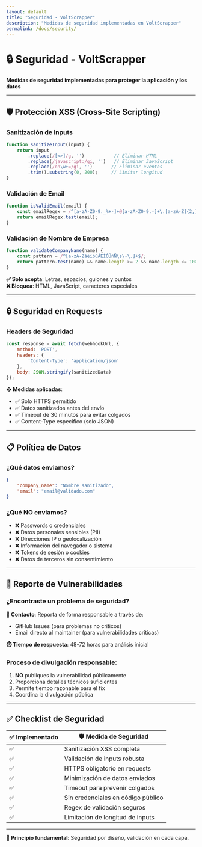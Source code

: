 ```yaml
---
layout: default
title: "Seguridad - VoltScrapper"
description: "Medidas de seguridad implementadas en VoltScrapper"
permalink: /docs/security/
---
```


# 🔒 Seguridad - VoltScrapper

**Medidas de seguridad implementadas para proteger la aplicación y los datos**

---

## 🛡️ **Protección XSS (Cross-Site Scripting)**

### Sanitización de Inputs
```javascript
function sanitizeInput(input) {
    return input
        .replace(/[<>]/g, '')           // Eliminar HTML
        .replace(/javascript:/gi, '')   // Eliminar JavaScript
        .replace(/on\w+=/gi, '')       // Eliminar eventos
        .trim().substring(0, 200);     // Limitar longitud
}
```

### Validación de Email
```javascript
function isValidEmail(email) {
    const emailRegex = /^[a-zA-Z0-9._%+-]+@[a-zA-Z0-9.-]+\.[a-zA-Z]{2,}$/;
    return emailRegex.test(email);
}
```

### Validación de Nombre de Empresa
```javascript
function validateCompanyName(name) {
    const pattern = /^[a-zA-ZáéíóúÁÉÍÓÚñÑ\s\-\.]+$/;
    return pattern.test(name) && name.length >= 2 && name.length <= 100;
}
```

**✅ Solo acepta**: Letras, espacios, guiones y puntos  
**❌ Bloquea**: HTML, JavaScript, caracteres especiales

---

## 🔒 **Seguridad en Requests**

### Headers de Seguridad
```javascript
const response = await fetch(webhookUrl, {
    method: 'POST',
    headers: {
        'Content-Type': 'application/json'
    },
    body: JSON.stringify(sanitizedData)
});
```

**�️ Medidas aplicadas**:
- ✅ Solo HTTPS permitido
- ✅ Datos sanitizados antes del envío
- ✅ Timeout de 30 minutos para evitar colgados
- ✅ Content-Type específico (solo JSON)

---

## 📋 **Política de Datos**

### ¿Qué datos enviamos?
```json
{
    "company_name": "Nombre sanitizado",
    "email": "email@validado.com"
}
```

### ¿Qué NO enviamos?
- ❌ Passwords o credenciales
- ❌ Datos personales sensibles (PII)
- ❌ Direcciones IP o geolocalización
- ❌ Información del navegador o sistema
- ❌ Tokens de sesión o cookies
- ❌ Datos de terceros sin consentimiento

---

## 🚨 **Reporte de Vulnerabilidades**

### ¿Encontraste un problema de seguridad?

**📧 Contacto**: Reporta de forma responsable a través de:
- GitHub Issues (para problemas no críticos)
- Email directo al maintainer (para vulnerabilidades críticas)

**⏱️ Tiempo de respuesta**: 48-72 horas para análisis inicial

### Proceso de divulgación responsable:
1. **NO** publiques la vulnerabilidad públicamente
2. Proporciona detalles técnicos suficientes
3. Permite tiempo razonable para el fix
4. Coordina la divulgación pública

---

## ✅ **Checklist de Seguridad**

| ✅ **Implementado** | 🛡️ **Medida de Seguridad** |
|---------------------|------------------------------|
| ✅ | Sanitización XSS completa |
| ✅ | Validación de inputs robusta |
| ✅ | HTTPS obligatorio en requests |
| ✅ | Minimización de datos enviados |
| ✅ | Timeout para prevenir colgados |
| ✅ | Sin credenciales en código público |
| ✅ | Regex de validación seguros |
| ✅ | Limitación de longitud de inputs |

---

**🔐 Principio fundamental**: Seguridad por diseño, validación en cada capa.

